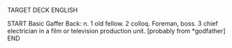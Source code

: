 TARGET DECK
ENGLISH

START
Basic
Gaffer
Back: n. 1 old fellow. 2 colloq. Foreman, boss. 3 chief electrician in a film or television production unit. [probably from *godfather]
END
